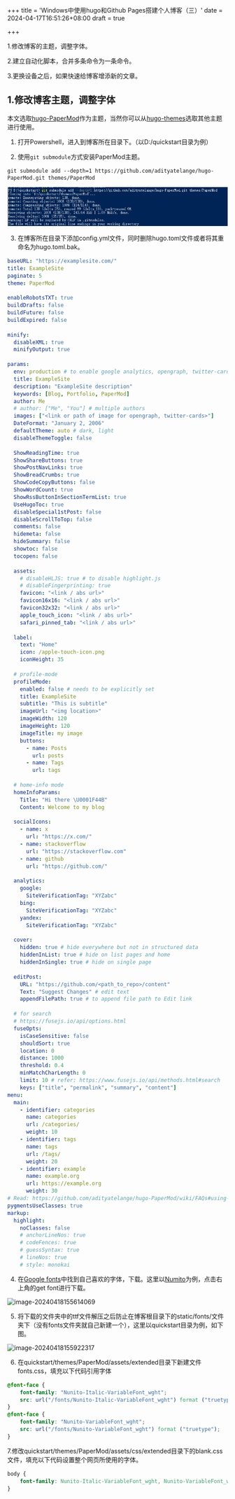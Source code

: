 +++
title = 'Windows中使用hugo和Github Pages搭建个人博客（三）'
date = 2024-04-17T16:51:26+08:00
draft = true

+++

1.修改博客的主题，调整字体。

2.建立自动化脚本，合并多条命令为一条命令。

3.更换设备之后，如果快速给博客增添新的文章。

## 1.修改博客主题，调整字体

本文选取[hugo-PaperMod](https://themes.gohugo.io/themes/hugo-papermod/)作为主题，当然你可以从[hugo-themes](https://themes.gohugo.io/)选取其他主题进行使用。

1. 打开Powershell，进入到博客所在目录下。（以D:/quickstart目录为例）

2. 使用`git submodule`方式安装PaperMod主题。

```shell
git submodule add --depth=1 https://github.com/adityatelange/hugo-PaperMod.git themes/PaperMod
```

![image-20240417172242767](./assets/image-20240417172242767.png#center)

3. 在博客所在目录下添加config.yml文件，同时删除hugo.toml文件或者将其重命名为hugo.toml.bak。

```yml
baseURL: "https://examplesite.com/"
title: ExampleSite
paginate: 5
theme: PaperMod

enableRobotsTXT: true
buildDrafts: false
buildFuture: false
buildExpired: false

minify:
  disableXML: true
  minifyOutput: true

params:
  env: production # to enable google analytics, opengraph, twitter-cards and schema.
  title: ExampleSite
  description: "ExampleSite description"
  keywords: [Blog, Portfolio, PaperMod]
  author: Me
  # author: ["Me", "You"] # multiple authors
  images: ["<link or path of image for opengraph, twitter-cards>"]
  DateFormat: "January 2, 2006"
  defaultTheme: auto # dark, light
  disableThemeToggle: false

  ShowReadingTime: true
  ShowShareButtons: true
  ShowPostNavLinks: true
  ShowBreadCrumbs: true
  ShowCodeCopyButtons: false
  ShowWordCount: true
  ShowRssButtonInSectionTermList: true
  UseHugoToc: true
  disableSpecial1stPost: false
  disableScrollToTop: false
  comments: false
  hidemeta: false
  hideSummary: false
  showtoc: false
  tocopen: false

  assets:
    # disableHLJS: true # to disable highlight.js
    # disableFingerprinting: true
    favicon: "<link / abs url>"
    favicon16x16: "<link / abs url>"
    favicon32x32: "<link / abs url>"
    apple_touch_icon: "<link / abs url>"
    safari_pinned_tab: "<link / abs url>"

  label:
    text: "Home"
    icon: /apple-touch-icon.png
    iconHeight: 35

  # profile-mode
  profileMode:
    enabled: false # needs to be explicitly set
    title: ExampleSite
    subtitle: "This is subtitle"
    imageUrl: "<img location>"
    imageWidth: 120
    imageHeight: 120
    imageTitle: my image
    buttons:
      - name: Posts
        url: posts
      - name: Tags
        url: tags

  # home-info mode
  homeInfoParams:
    Title: "Hi there \U0001F44B"
    Content: Welcome to my blog

  socialIcons:
    - name: x
      url: "https://x.com/"
    - name: stackoverflow
      url: "https://stackoverflow.com"
    - name: github
      url: "https://github.com/"

  analytics:
    google:
      SiteVerificationTag: "XYZabc"
    bing:
      SiteVerificationTag: "XYZabc"
    yandex:
      SiteVerificationTag: "XYZabc"

  cover:
    hidden: true # hide everywhere but not in structured data
    hiddenInList: true # hide on list pages and home
    hiddenInSingle: true # hide on single page

  editPost:
    URL: "https://github.com/<path_to_repo>/content"
    Text: "Suggest Changes" # edit text
    appendFilePath: true # to append file path to Edit link

  # for search
  # https://fusejs.io/api/options.html
  fuseOpts:
    isCaseSensitive: false
    shouldSort: true
    location: 0
    distance: 1000
    threshold: 0.4
    minMatchCharLength: 0
    limit: 10 # refer: https://www.fusejs.io/api/methods.html#search
    keys: ["title", "permalink", "summary", "content"]
menu:
  main:
    - identifier: categories
      name: categories
      url: /categories/
      weight: 10
    - identifier: tags
      name: tags
      url: /tags/
      weight: 20
    - identifier: example
      name: example.org
      url: https://example.org
      weight: 30
# Read: https://github.com/adityatelange/hugo-PaperMod/wiki/FAQs#using-hugos-syntax-highlighter-chroma
pygmentsUseClasses: true
markup:
  highlight:
    noClasses: false
    # anchorLineNos: true
    # codeFences: true
    # guessSyntax: true
    # lineNos: true
    # style: monokai
```

4. 在[Google fonts](https://fonts.google.com/)中找到自己喜欢的字体，下载。这里以[Numito](https://fonts.google.com/specimen/Nunito)为例，点击右上角的get font进行下载。

![image-20240418155614069](D:\quickstart\content\posts\hugo-blog03\assets\image-20240418155614069.png)

5. 将下载的文件夹中的ttf文件解压之后防止在博客根目录下的static/fonts/文件夹下（没有fonts文件夹就自己新建一个），这里以quickstart目录为例，如下图。

![image-20240418155922317](D:\quickstart\content\posts\hugo-blog03\assets\image-20240418155922317.png)

6. 在quickstart/themes/PaperMod/assets/extended目录下新建文件fonts.css，填充以下代码引用字体

```css
@font-face {
	font-family: "Nunito-Italic-VariableFont_wght"; 
	src: url("/fonts/Nunito-Italic-VariableFont_wght") format ("truetype");
}
@font-face {
	font-family: "Nunito-VariableFont_wght";
	src: url("/fonts/Nunito-VariableFont_wght") format ("truetype");
}
```

7.修改quickstart/themes/PaperMod/assets/css/extended目录下的blank.css文件，填充以下代码设置整个网页所使用的字体。

```css
body {
    font-family: Nunito-Italic-VariableFont_wght, Nunito-VariableFont_wght;
} 
```























